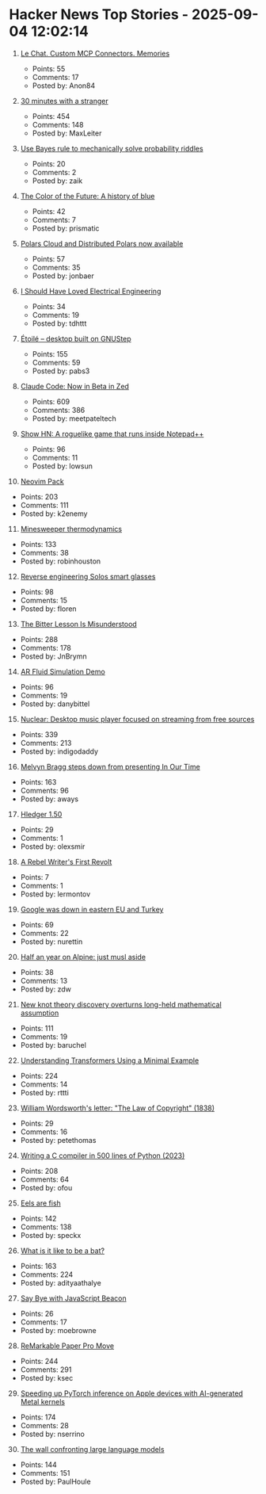 # Hacker News Top Stories - 2025-09-04 12:02:14

1. [Le Chat. Custom MCP Connectors. Memories](https://mistral.ai/news/le-chat-mcp-connectors-memories)
   - Points: 55
   - Comments: 17
   - Posted by: Anon84

2. [30 minutes with a stranger](https://pudding.cool/2025/06/hello-stranger/)
   - Points: 454
   - Comments: 148
   - Posted by: MaxLeiter

3. [Use Bayes rule to mechanically solve probability riddles](https://cloud.disroot.org/s/Ec4xTMFDteTrFio)
   - Points: 20
   - Comments: 2
   - Posted by: zaik

4. [The Color of the Future: A history of blue](https://www.hopefulmons.com/p/the-color-of-the-future)
   - Points: 42
   - Comments: 7
   - Posted by: prismatic

5. [Polars Cloud and Distributed Polars now available](https://pola.rs/posts/polars-cloud-launch/)
   - Points: 57
   - Comments: 35
   - Posted by: jonbaer

6. [I Should Have Loved Electrical Engineering](https://blog.tdhttt.com/post/love-ee/)
   - Points: 34
   - Comments: 19
   - Posted by: tdhttt

7. [Étoilé – desktop built on GNUStep](http://etoileos.com/)
   - Points: 155
   - Comments: 59
   - Posted by: pabs3

8. [Claude Code: Now in Beta in Zed](https://zed.dev/blog/claude-code-via-acp)
   - Points: 609
   - Comments: 386
   - Posted by: meetpateltech

9. [Show HN: A roguelike game that runs inside Notepad++](https://github.com/thelowsunoverthemoon/NeuroPriest)
   - Points: 96
   - Comments: 11
   - Posted by: lowsun

10. [Neovim Pack](https://neovim.io/doc/user/pack.html#vim.pack)
   - Points: 203
   - Comments: 111
   - Posted by: k2enemy

11. [Minesweeper thermodynamics](https://oscarcunningham.com/792/minesweeper-thermodynamics/)
   - Points: 133
   - Comments: 38
   - Posted by: robinhouston

12. [Reverse engineering Solos smart glasses](https://jfloren.net/b/2025/8/28/0)
   - Points: 98
   - Comments: 15
   - Posted by: floren

13. [The Bitter Lesson Is Misunderstood](https://obviouslywrong.substack.com/p/the-bitter-lesson-is-misunderstood)
   - Points: 288
   - Comments: 178
   - Posted by: JnBrymn

14. [AR Fluid Simulation Demo](https://danybittel.ch/fluid)
   - Points: 96
   - Comments: 19
   - Posted by: danybittel

15. [Nuclear: Desktop music player focused on streaming from free sources](https://github.com/nukeop/nuclear)
   - Points: 339
   - Comments: 213
   - Posted by: indigodaddy

16. [Melvyn Bragg steps down from presenting In Our Time](https://www.bbc.co.uk/mediacentre/2025/melvyn-bragg-decides-to-step-down-from-presenting-in-our-time/)
   - Points: 163
   - Comments: 96
   - Posted by: aways

17. [Hledger 1.50](https://github.com/simonmichael/hledger/releases/tag/1.50)
   - Points: 29
   - Comments: 1
   - Posted by: olexsmir

18. [A Rebel Writer's First Revolt](https://www.vulture.com/article/arundhati-roy-mother-mary-comes-to-me-review.html)
   - Points: 7
   - Comments: 1
   - Posted by: lermontov

19. [Google was down in eastern EU and Turkey](https://www.novinite.com/articles/234225/Google+Down+in+Eastern+Europe+%28UPDATED%29)
   - Points: 69
   - Comments: 22
   - Posted by: nurettin

20. [Half an year on Alpine: just musl aside](https://blog.jutty.dev/posts/half-an-year-on-alpine/)
   - Points: 38
   - Comments: 13
   - Posted by: zdw

21. [New knot theory discovery overturns long-held mathematical assumption](https://www.scientificamerican.com/article/new-knot-theory-discovery-overturns-long-held-mathematical-assumption/)
   - Points: 111
   - Comments: 19
   - Posted by: baruchel

22. [Understanding Transformers Using a Minimal Example](https://rti.github.io/gptvis/)
   - Points: 224
   - Comments: 14
   - Posted by: rttti

23. [William Wordsworth's letter: "The Law of Copyright" (1838)](https://gutenberg.org/cache/epub/76806/pg76806-images.html)
   - Points: 29
   - Comments: 16
   - Posted by: petethomas

24. [Writing a C compiler in 500 lines of Python (2023)](https://vgel.me/posts/c500/)
   - Points: 208
   - Comments: 64
   - Posted by: ofou

25. [Eels are fish](https://eocampaign1.com/web-version?p=495827fa-8295-11f0-8687-8f5da38390bd&pt=campaign&t=1756227062&s=033ffe0494c7a7084332eb6e164c4feeeb6b4612e0de0df1aa1bf5fd59ce2d08)
   - Points: 142
   - Comments: 138
   - Posted by: speckx

26. [What is it like to be a bat?](https://en.wikipedia.org/wiki/What_Is_It_Like_to_Be_a_Bat%3F)
   - Points: 163
   - Comments: 224
   - Posted by: adityaathalye

27. [Say Bye with JavaScript Beacon](https://hemath.dev/blog/say-bye-with-javascript-beacon/)
   - Points: 26
   - Comments: 17
   - Posted by: moebrowne

28. [ReMarkable Paper Pro Move](https://remarkable.com/products/remarkable-paper/pro-move)
   - Points: 244
   - Comments: 291
   - Posted by: ksec

29. [Speeding up PyTorch inference on Apple devices with AI-generated Metal kernels](https://gimletlabs.ai/blog/ai-generated-metal-kernels)
   - Points: 174
   - Comments: 28
   - Posted by: nserrino

30. [The wall confronting large language models](https://arxiv.org/abs/2507.19703)
   - Points: 144
   - Comments: 151
   - Posted by: PaulHoule

